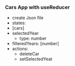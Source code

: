 ### Cars App with useReducer
- create Json file
- states:
 - [cars]
 - selectedYear
   - type: number
 - filteredYears: [number]  
 - actions:
   - deleteCar
   - setSelectedYeat
